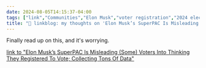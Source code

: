 ```yaml
---
date: 2024-08-05T14:15:37-04:00
tags: ["link","Communities","Elon Musk","voter registration","2024 elections"]
title: "🔗 linkblog: my thoughts on 'Elon Musk’s SuperPAC Is Misleading (Some) Voters Into Thinking They Registered To Vote; Collecting Tons Of Data'"
---
```

Finally read up on this, and it's worrying.

[link to "Elon Musk’s SuperPAC Is Misleading (Some) Voters Into Thinking They Registered To Vote; Collecting Tons Of Data"](https://www.techdirt.com/2024/08/05/elon-musks-superpac-is-misleading-some-voters-into-thinking-they-registered-to-vote-collecting-tons-of-data/)